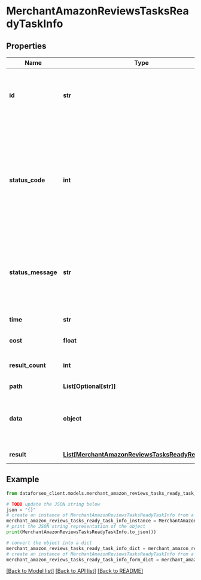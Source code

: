 # MerchantAmazonReviewsTasksReadyTaskInfo


## Properties

Name | Type | Description | Notes
------------ | ------------- | ------------- | -------------
**id** | **str** | task identifier unique task identifier in our system in the UUID format | [optional] 
**status_code** | **int** | status code of the task generated by DataForSEO, can be within the following range: 10000-60000 you can find the full list of the response codes here | [optional] 
**status_message** | **str** | informational message of the task you can find the full list of general informational messages here | [optional] 
**time** | **str** | execution time, seconds | [optional] 
**cost** | **float** | total tasks cost, USD | [optional] 
**result_count** | **int** | number of elements in the result array | [optional] 
**path** | **List[Optional[str]]** | URL path | [optional] 
**data** | **object** | contains the same parameters that you specified in the POST request | [optional] 
**result** | [**List[MerchantAmazonReviewsTasksReadyResultInfo]**](MerchantAmazonReviewsTasksReadyResultInfo.md) | array of results | [optional] 

## Example

```python
from dataforseo_client.models.merchant_amazon_reviews_tasks_ready_task_info import MerchantAmazonReviewsTasksReadyTaskInfo

# TODO update the JSON string below
json = "{}"
# create an instance of MerchantAmazonReviewsTasksReadyTaskInfo from a JSON string
merchant_amazon_reviews_tasks_ready_task_info_instance = MerchantAmazonReviewsTasksReadyTaskInfo.from_json(json)
# print the JSON string representation of the object
print(MerchantAmazonReviewsTasksReadyTaskInfo.to_json())

# convert the object into a dict
merchant_amazon_reviews_tasks_ready_task_info_dict = merchant_amazon_reviews_tasks_ready_task_info_instance.to_dict()
# create an instance of MerchantAmazonReviewsTasksReadyTaskInfo from a dict
merchant_amazon_reviews_tasks_ready_task_info_form_dict = merchant_amazon_reviews_tasks_ready_task_info.from_dict(merchant_amazon_reviews_tasks_ready_task_info_dict)
```
[[Back to Model list]](../README.md#documentation-for-models) [[Back to API list]](../README.md#documentation-for-api-endpoints) [[Back to README]](../README.md)



